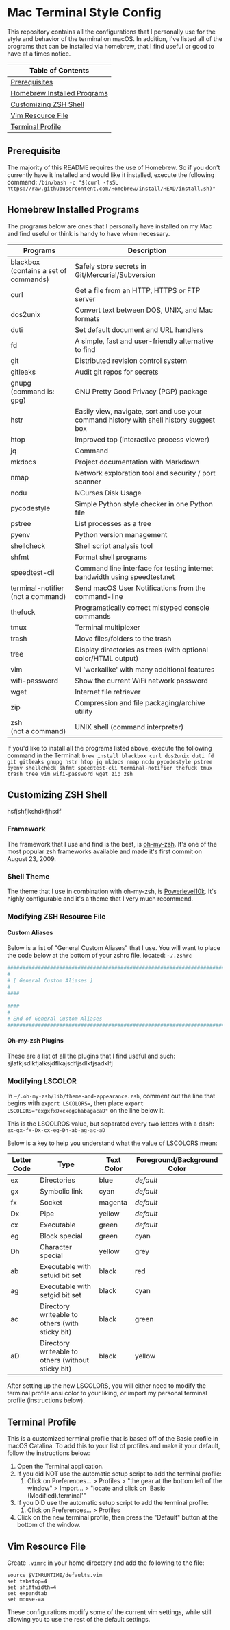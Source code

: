 # Mac Terminal Style Config

This repository contains all the configurations that I personally use for the style and behavior of the terminal on macOS. In addition, I've listed all of the programs that can be installed via homebrew, that I find useful or good to have at a times notice.

| Table of Contents |
| ----------------- |
| [Prerequisites](#prerequisite) |
| [Homebrew Installed Programs](#homebrew-installed-programs) |
| [Customizing ZSH Shell](#customizing-zsh-shell) |
| [Vim Resource File](#vim-resource-file) |
| [Terminal Profile](#terminal-profile) |

## Prerequisite

The majority of this README requires the use of Homebrew. So if you don't currently have it installed and would like it installed, execute the following command: `/bin/bash -c "$(curl -fsSL https://raw.githubusercontent.com/Homebrew/install/HEAD/install.sh)"`

## Homebrew Installed Programs

The programs below are ones that I personally have installed on my Mac and find useful or think is handy to have when necessary.

| Programs      | Description |
|---------------|--------------------------------------------------|
| blackbox<br>(contains a set of commands)      | Safely store secrets in Git/Mercurial/Subversion |
| curl          | Get a file from an HTTP, HTTPS or FTP server |
| dos2unix      | Convert text between DOS, UNIX, and Mac formats |
| duti          | Set default document and URL handlers |
| fd            | A simple, fast and user-friendly alternative to find |
| git           | Distributed revision control system |
| gitleaks      | Audit git repos for secrets |
| gnupg<br>(command is: gpg) | GNU Pretty Good Privacy (PGP) package |
| hstr          | Easily view, navigate, sort and use your command history with shell history suggest box |
| htop          | Improved top (interactive process viewer) |
| jq            | Command|line JSON processor |
| mkdocs        | Project documentation with Markdown |
| nmap          | Network exploration tool and security / port scanner |
| ncdu          | NCurses Disk Usage |
| pycodestyle   | Simple Python style checker in one Python file |
| pstree        | List processes as a tree |
| pyenv         | Python version management |
| shellcheck    | Shell script analysis tool |
| shfmt         | Format shell programs |
| speedtest-cli | Command line interface for testing internet bandwidth using speedtest.net |
| terminal-notifier<br>(not a command) | Send macOS User Notifications from the command-line |
| thefuck       | Programatically correct mistyped console commands |
| tmux          | Terminal multiplexer |
| trash         | Move files/folders to the trash |
| tree          | Display directories as trees (with optional color/HTML output) |
| vim           | Vi 'workalike' with many additional features |
| wifi-password | Show the current WiFi network password |
| wget          | Internet file retriever |
| zip           | Compression and file packaging/archive utility |
| zsh<br>(not a command) | UNIX shell (command interpreter) |

If you'd like to install all the programs listed above, execute the following command in the Terminal: `brew install blackbox curl dos2unix duti fd git gitleaks gnupg hstr htop jq mkdocs nmap ncdu pycodestyle pstree pyenv shellcheck shfmt speedtest-cli terminal-notifier thefuck tmux trash tree vim wifi-password wget zip zsh`

## Customizing ZSH Shell

hsfjshfjkshdkfjhsdf

### Framework

The framework that I use and find is the best, is [oh-my-zsh](https://github.com/ohmyzsh/ohmyzsh). It's one of the most popular zsh frameworks available and made it's first commit on August 23, 2009.

### Shell Theme

The theme that I use in combination with oh-my-zsh, is [Powerlevel10k](https://github.com/romkatv/powerlevel10k). It's highly configurable and it's a theme that I very much recommend.

### Modifying ZSH Resource File

#### Custom Aliases

Below is a list of "General Custom Aliases" that I use. You will want to place the code below at the bottom of your zshrc file, located:  `~/.zshrc`

```bash
################################################################################
#
# [ General Custom Aliases ]
#
####
    
####
#
# End of General Custom Aliases
################################################################################
```

#### Oh-my-zsh Plugins

These are a list of all the plugins that I find useful and such: sjlafkjsdlkfjalksjdflkajsdfljsdlkfjsadklfj

### Modifying LSCOLOR

In `~/.oh-my-zsh/lib/theme-and-appearance.zsh`, comment out the line that begins with `export LSCOLORS=`, then place `export LSCOLORS="exgxfxDxcxegDhabagacaD"` on the line below it.

This is the LSCOLROS value, but separated every two letters with a dash: `ex-gx-fx-Dx-cx-eg-Dh-ab-ag-ac-aD`

Below is a key to help you understand what the value of LSCOLORS mean:

| Letter Code | Type | Text Color | Foreground/Background Color|
| -- | -- | -- | -- |
| ex | Directories | blue | *default* |
| gx | Symbolic link | cyan | *default* |
| fx | Socket | magenta | *default* |
| Dx | Pipe | yellow | *default* |
| cx | Executable | green | *default* |
| eg | Block special | green | cyan
| Dh | Character special | yellow | grey |
| ab | Executable with setuid bit set | black | red |
| ag | Executable with setgid bit set | black | cyan |
| ac | Directory writeable to others (with sticky bit) | black | green |
| aD | Directory writeable to others (without sticky bit) | black | yellow |

After setting up the new LSCOLORS, you will either need to modify the terminal profile ansi color to your liking, or import my personal terminal profile (instructions below).

## Terminal Profile

This is a customized terminal profile that is based off of the Basic profile in macOS Catalina. To add this to your list of profiles and make it your default, follow the instructions below:

1. Open the Terminal application.
2. If you did NOT use the automatic setup script to add the terminal profile:
   1. Click on Preferences... > Profiles > "the gear at the bottom left of the window" > Import... > "locate and click on 'Basic (Modified).terminal'"
3. If you DID use the automatic setup script to add the terminal profile:
   1. Click on Preferences... > Profiles
4. Click on the new terminal profile, then press the "Default" button at the bottom of the window.

## Vim Resource File

Create `.vimrc` in your home directory and add the following to the file:

```vim
source $VIMRUNTIME/defaults.vim
set tabstop=4
set shiftwidth=4
set expandtab
set mouse-=a
```

These configurations modify some of the current vim settings, while still allowing you to use the rest of the default settings.
